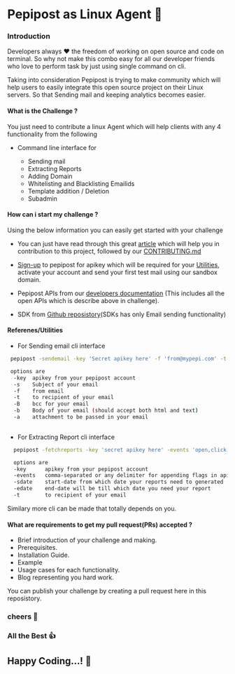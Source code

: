 # Pepipost as Linux Agent :penguin:

### Introduction

  Developers always :heart: the freedom of working on open source and code on terminal. So why not make this combo easy for all our developer friends who love to perform task by just using single command on cli. 
  
  Taking into consideration Pepipost is trying to make community which will help users to easily integrate this open source project on their Linux servers. So that Sending mail and keeping analytics becomes easier. 

#### What is the Challenge ?

  You just need to contribute a linux Agent which will help clients with any 4 functionality from the following
  
  * Command line interface for
  
    * Sending mail
    * Extracting Reports
    * Adding Domain
    * Whitelisting and Blacklisting Emailids
    * Template addition / Deletion 
    * Subadmin 
  
#### How can i start my challenge ?

  Using the below information you can easily get started with your challenge 
  
  * You can just have read through this great [article](https://akrabat.com/the-beginners-guide-to-contributing-to-a-github-project/) which will help you in contribution to this project, followed by our [CONTRIBUTING.md]()  
  
  * [Sign-up](https://app.pepipost.com/index.php/signup/registeruser) to pepipost for apikey which will be required for your [Utilities](#utilities), activate your account and send your first test mail using our sandbox domain.
  
  * Pepipost APIs from our [developers documentation](https://developers.pepipost.com) (This includes all the open APIs which is describe above in challenge). 
  
  * SDK from [Github reposistory](htt.ps://github.com/pepipost)(SDKs has only Email sending functionality)
  
<a name="#utilities"></a>
#### Referenes/Utilities

  * For Sending email cli interface
  
  ```bash
   pepipost -sendemail -key 'Secret apikey here' -f 'from@mypepi.com' -t 'recipient@gmail.com' -s 'Pepipost Linux Agent' -b 'Hi, this is pepipost Agent for sending email' -a "myattachmentfile.pdf" 
  
   options are
    -key  apikey from your pepipost account 
    -s    Subject of your email
    -f    from email 
    -t    to recipient of your email
    -B    bcc for your email
    -b    Body of your email (should accept both html and text)
    -a    attachment to be passed in your email
    
  ```
  
  * For Extracting Report cli interface 
  
  ```bash
    pepipost -fetchreports -key 'secret apikey here' -events 'open,click,unsub,dropped' -sdate 'YYYY-MM-DD' -edate 'YYYY-MM-DD' -t 'recipient@gmail.com'
  
    options are
    -key      apikey from your pepipost account
    -events   comma-separated or any delimiter for appending flags in api
    -sdate    start-date from which date your reports need to generated
    -edate    end-date will be till which date you need your report 
    -t        to recipient of your email
  ```
  
   Similary more cli can be made that totally depends on you.

#### What are requirements to get my pull request(PRs) accepted ?

  * Brief introduction of your challenge and making.
  * Prerequisites.
  * Installation Guide.
  * Example
  * Usage cases for each functionality.
  * Blog representing you hard work.
  
  You can publish your challenge by creating a pull request here in this reposistory.
  
### cheers :beer:

### All the Best :thumbsup:

## Happy Coding...! :tada:
  
  
  
